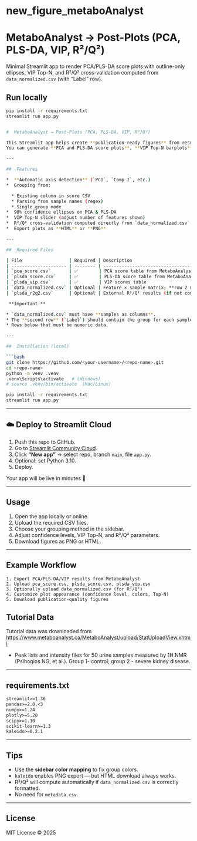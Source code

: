 # new_figure_metaboAnalyst


# MetaboAnalyst → Post-Plots (PCA, PLS-DA, VIP, R²/Q²)

Minimal Streamlit app to render PCA/PLS-DA score plots with outline-only ellipses,
VIP Top-N, and R²/Q² cross-validation computed from `data_normalized.csv`
(with “Label” row).

## Run locally
```bash
pip install -r requirements.txt
streamlit run app.py


#  MetaboAnalyst → Post-Plots (PCA, PLS-DA, VIP, R²/Q²)

This Streamlit app helps create **publication-ready figures** from results exported from MetaboAnalyst.
You can generate **PCA and PLS-DA score plots**, **VIP Top-N barplots**, and **R²/Q² validation plots** directly from the CSVs—**no external metadata required**.

---

##  Features

*  **Automatic axis detection** (`PC1`, `Comp 1`, etc.)
*  Grouping from:

  * Existing column in score CSV
  * Parsing from sample names (regex)
  * Single group mode
*  90% confidence ellipses on PCA & PLS-DA
*  VIP Top-N slider (adjust number of features shown)
*  R²/Q² cross-validation computed directly from `data_normalized.csv` (Label row)
*  Export plots as **HTML** or **PNG**

---

##  Required Files

| File                  | Required | Description                                                        |
| --------------------- | -------- | ------------------------------------------------------------------ |
| `pca_score.csv`       | ✅        | PCA score table from MetaboAnalyst                                 |
| `plsda_score.csv`     | ✅        | PLS-DA score table from MetaboAnalyst                              |
| `plsda_vip.csv`       | ✅        | VIP scores table                                                   |
| `data_normalized.csv` | Optional | Feature × sample matrix; **row 2 must be “Label”** with group info |
| `plsda_r2q2.csv`      | Optional | External R²/Q² results (if not computing internally)               |

 **Important:**

* `data_normalized.csv` must have **samples as columns**.
* The **second row** (`Label`) should contain the group for each sample.
* Rows below that must be numeric data.

---

##  Installation (local)

```bash
git clone https://github.com/<your-username>/<repo-name>.git
cd <repo-name>
python -m venv .venv
.venv\Scripts\activate   # (Windows)
# source .venv/bin/activate  (Mac/Linux)

pip install -r requirements.txt
streamlit run app.py
```

---

## ☁️ Deploy to Streamlit Cloud

1. Push this repo to GitHub.
2. Go to [Streamlit Community Cloud](https://share.streamlit.io).
3. Click **“New app”** → select repo, branch `main`, file `app.py`.
4. Optional: set Python 3.10.
5.  Deploy.

Your app will be live in minutes 🚀

---

##  Usage

1. Open the app locally or online.
2. Upload the required CSV files.
3. Choose your grouping method in the sidebar.
4. Adjust confidence levels, VIP Top-N, and R²/Q² parameters.
5. Download figures as PNG or HTML.

---

##  Example Workflow

```text
1. Export PCA/PLS-DA/VIP results from MetaboAnalyst
2. Upload pca_score.csv, plsda_score.csv, plsda_vip.csv
3. Optionally upload data_normalized.csv (for R²/Q²)
4. Customize plot appearance (confidence level, colors, Top-N)
5. Download publication-quality figures
```

## Tutorial Data

Tutorial data was downloaded from https://www.metaboanalyst.ca/MetaboAnalyst/upload/StatUploadView.xhtml
- Peak lists and intensity files for 50 urine samples measured by 1H NMR (Psihogios NG, et al.). Group 1- control; group 2 - severe kidney disease. 

---

##  requirements.txt

```txt
streamlit>=1.36
pandas>=2.0,<3
numpy>=1.24
plotly>=5.20
scipy>=1.10
scikit-learn>=1.3
kaleido>=0.2.1
```

---

##  Tips

* Use the **sidebar color mapping** to fix group colors.
* `kaleido` enables PNG export — but HTML download always works.
* R²/Q² will compute automatically if `data_normalized.csv` is correctly formatted.
* No need for `metadata.csv`.

---

##  License

MIT License © 2025


